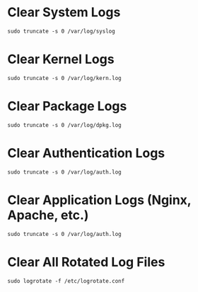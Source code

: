 # Clear System Logs
```
sudo truncate -s 0 /var/log/syslog
```

# Clear Kernel Logs
```
sudo truncate -s 0 /var/log/kern.log
```

# Clear Package Logs
```
sudo truncate -s 0 /var/log/dpkg.log
```

# Clear Authentication Logs
```
sudo truncate -s 0 /var/log/auth.log
```

# Clear Application Logs (Nginx, Apache, etc.)
```
sudo truncate -s 0 /var/log/auth.log
```

# Clear All Rotated Log Files
```
sudo logrotate -f /etc/logrotate.conf
```

